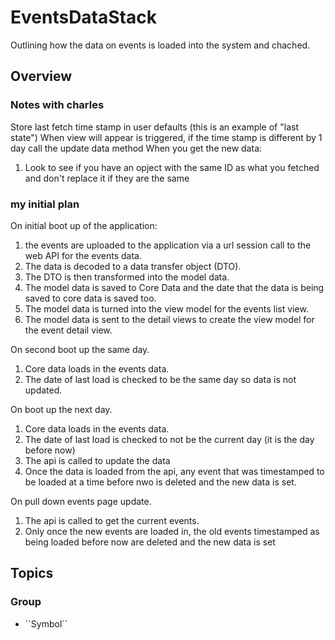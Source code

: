 # EventsDataStack

Outlining how the data on events is loaded into the system and chached.

## Overview

### Notes with charles
Store last fetch time stamp in user defaults (this is an example of "last state")
When view will appear is triggered, if the time stamp is different by 1 day call the update data method
When you get the new data:
1. Look to see if you have an opject with the same ID as what you fetched and don't replace it if they are the same

### my initial plan
On initial boot up of the application:
1. the events are uploaded to the application via a url session call to the web API for the events data.
2. The data is decoded to a data transfer object (DTO).
3. The DTO is then transformed into the model data.
4. The model data is saved to Core Data and the date that the data is being saved to core data is saved too.
5. The model data is turned into the view model for the events list view.
6. The model data is sent to the detail views to create the view model for the event detail view.

On second boot up the same day.
1. Core data loads in the events data.
2. The date of last load is checked to be the same day so data is not updated.

On boot up the next day.
1. Core data loads in the events data.
2. The date of last load is checked to not be the current day (it is the day before now)
3. The api is called to update the data
4. Once the data is loaded from the api, any event that was timestamped to be loaded at a time before nwo is
   deleted and the new data is set.

On pull down events page update.
1. The api is called to get the current events.
2. Only once the new events are loaded in, the old events timestamped as being loaded before now are deleted
   and the new data is set

## Topics

### <!--@START_MENU_TOKEN@-->Group<!--@END_MENU_TOKEN@-->

- <!--@START_MENU_TOKEN@-->``Symbol``<!--@END_MENU_TOKEN@-->
